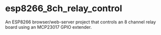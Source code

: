# esp8266_8ch_relay_control
An ESP8266 browser/web-server project that controls an 8 channel relay board using an MCP23017 GPIO extender.
